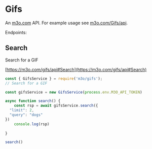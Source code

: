 # Gifs

An [m3o.com](https://m3o.com) API. For example usage see [m3o.com/Gifs/api](https://m3o.com/Gifs/api).

Endpoints:

## Search

Search for a GIF


[https://m3o.com/gifs/api#Search](https://m3o.com/gifs/api#Search)

```js
const { GifsService } = require('m3o/gifs');
// Search for a GIF

const gifsService = new GifsService(process.env.M3O_API_TOKEN)

async function search() {
	const rsp = await gifsService.search({
  "limit": 2,
  "query": "dogs"
})
	console.log(rsp)
	
}

search()
```
